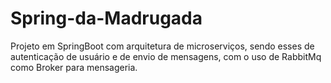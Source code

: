 # Spring-da-Madrugada

Projeto em SpringBoot com arquitetura de microserviços, sendo esses de autenticação de usuário e de envio de mensagens, com o uso de RabbitMq como Broker para mensageria.
